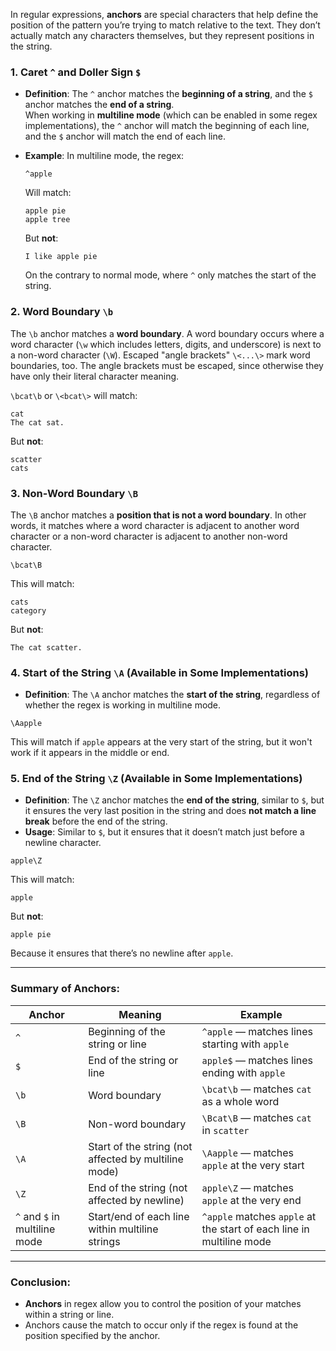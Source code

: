 In regular expressions, **anchors** are special characters that help define the position of the pattern you’re trying to match relative to the text. They don’t actually match any characters themselves, but they represent positions in the string.

### 1. **Caret `^` and Doller Sign `$`**
- **Definition**: The `^` anchor matches the **beginning of a string**, and the `$` anchor matches the **end of a string**.  
When working in **multiline mode** (which can be enabled in some regex implementations), the `^` anchor will match the beginning of each line, and the `$` anchor will match the end of each line.
- 
  **Example**:
  In multiline mode, the regex:

  ```regex
  ^apple
  ```

  Will match:
  ```
  apple pie
  apple tree
  ```
  
  But **not**:
 
  ```
  I like apple pie
  ```
  
  On the contrary to normal mode, where `^` only matches the start of the string.



### 2. **Word Boundary `\b`**
The `\b` anchor matches a **word boundary**. A word boundary occurs where a word character (`\w` which includes letters, digits, and underscore) is next to a non-word character (`\W`).
Escaped "angle brackets" `\<...\>` mark word boundaries, too. The angle brackets must be escaped, since otherwise they have only their literal character meaning.

`\bcat\b` or `\<bcat\>` will match:
```
cat
The cat sat.
```

But **not**:
```
scatter
cats
```

### 3. **Non-Word Boundary `\B`**
The `\B` anchor matches a **position that is not a word boundary**. In other words, it matches where a word character is adjacent to another word character or a non-word character is adjacent to another non-word character.
```regex
\bcat\B
```

This will match:
```
cats
category
```

But **not**:
```
The cat scatter.
```

### 4. **Start of the String `\A` (Available in Some Implementations)**
- **Definition**: The `\A` anchor matches the **start of the string**, regardless of whether the regex is working in multiline mode.
```regex
\Aapple
```

This will match if `apple` appears at the very start of the string, but it won't work if it appears in the middle or end.

### 5. **End of the String `\Z` (Available in Some Implementations)**
- **Definition**: The `\Z` anchor matches the **end of the string**, similar to `$`, but it ensures the very last position in the string and does **not match a line break** before the end of the string.
- **Usage**: Similar to `$`, but it ensures that it doesn’t match just before a newline character.

```regex
apple\Z
```

This will match:
```
apple
```

But **not**:
```
apple pie
```

Because it ensures that there’s no newline after `apple`.


---

### Summary of Anchors:
| **Anchor** | **Meaning**                                 | **Example**                                      |
|------------|---------------------------------------------|--------------------------------------------------|
| `^`        | Beginning of the string or line             | `^apple` — matches lines starting with `apple`   |
| `$`        | End of the string or line                   | `apple$` — matches lines ending with `apple`     |
| `\b`       | Word boundary                               | `\bcat\b` — matches `cat` as a whole word        |
| `\B`       | Non-word boundary                           | `\Bcat\B` — matches `cat` in `scatter`           |
| `\A`       | Start of the string (not affected by multiline mode) | `\Aapple` — matches `apple` at the very start   |
| `\Z`       | End of the string (not affected by newline)  | `apple\Z` — matches `apple` at the very end     |
| `^` and `$` in multiline mode | Start/end of each line within multiline strings | `^apple` matches `apple` at the start of each line in multiline mode |

---

### Conclusion:
- **Anchors** in regex allow you to control the position of your matches within a string or line.
- Anchors cause the match to occur only if the regex is found at the position specified by the anchor.
